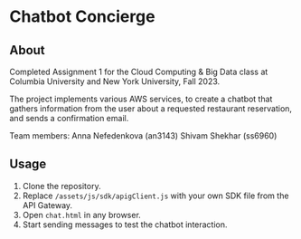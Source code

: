 # Chatbot Concierge #

## About ##

Completed Assignment 1 for the Cloud Computing & Big Data
class at Columbia University and New York University, Fall 2023.

The project implements various AWS services, to create a chatbot that gathers information
from the user about a requested restaurant reservation, and sends a confirmation email. 

Team members:
Anna Nefedenkova (an3143)
Shivam Shekhar (ss6960)

## Usage ##

1. Clone the repository.
2. Replace `/assets/js/sdk/apigClient.js` with your own SDK file from the API
   Gateway.
3. Open `chat.html` in any browser.
4. Start sending messages to test the chatbot interaction.


